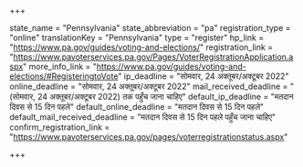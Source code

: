 +++

state_name = "Pennsylvania"
state_abbreviation = "pa"
registration_type = "online"
translationKey = "Pennsylvania"
type = "register"
hp_link = "https://www.pa.gov/guides/voting-and-elections/"
registration_link = "https://www.pavoterservices.pa.gov/Pages/VoterRegistrationApplication.aspx"
more_info_link = "https://www.pa.gov/guides/voting-and-elections/#RegisteringtoVote"
ip_deadline = "सोमवार, 24 अक्तूबर/अक्टूबर 2022"
online_deadline = "सोमवार, 24 अक्तूबर/अक्टूबर 2022"
mail_received_deadline = "(सोमवार, 24 अक्तूबर/अक्टूबर 2022) तक पहुँच जाना चाहिए"
default_ip_deadline = "मतदान दिवस से 15 दिन पहले"
default_online_deadline = "मतदान दिवस से 15 दिन पहले"
default_mail_received_deadline = "मतदान दिवस से 15 दिन पहले पहुँच जाना चाहिए"
confirm_registration_link = "https://www.pavoterservices.pa.gov/pages/voterregistrationstatus.aspx"

+++